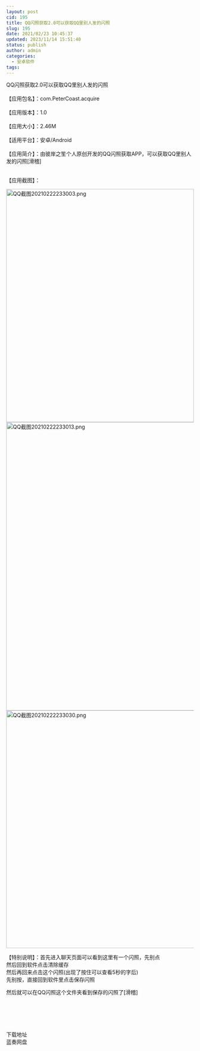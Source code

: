 ```yaml
---
layout: post
cid: 195
title: QQ闪照获取2.0可以获取QQ里别人发的闪照
slug: 195
date: 2021/02/23 10:45:37
updated: 2023/11/14 15:51:40
status: publish
author: admin
categories: 
  - 安卓软件
tags: 
---
```



<div alt="潮男心博客 www.cnx0.com" >
				QQ闪照获取2.0可以获取QQ里别人发的闪照<br><br>
【应用包名】：com.PeterCoast.acquire<br><br>
【应用版本】：1.0<br><br>
【应用大小】：2.46M<br><br>
【适用平台】：安卓/Android<br><br>
【应用简介】：由彼岸之笙个人原创开发的QQ闪照获取APP，可以获取QQ里别人发的闪照[滑稽]<br><br><p>
	【应用截图】：
</p>
<p>
	<a target="_blank" href="https://www.dbg188.com/content/uploadfile/202102/03bd1614007946.png" id="ematt:23884"><img src="https://www.dbg188.com/content/uploadfile/202102/03bd1614007946.png" title="点击查看原图" alt="QQ截图20210222233003.png" border="0" width="504" height="625"></a><a target="_blank" href="https://www.dbg188.com/content/uploadfile/202102/17ac1614007947.png" id="ematt:23886"><img src="https://www.dbg188.com/content/uploadfile/202102/17ac1614007947.png" title="点击查看原图" alt="QQ截图20210222233013.png" border="0" width="508" height="773"></a><a target="_blank" href="https://www.dbg188.com/content/uploadfile/202102/f47b1614007948.png" id="ematt:23888"><img src="https://www.dbg188.com/content/uploadfile/202102/f47b1614007948.png" title="点击查看原图" alt="QQ截图20210222233030.png" border="0" width="512" height="637"></a>
</p>
【特别说明】：首先进入聊天页面可以看到这里有一个闪照，先别点<br>
然后回到软件点击清除缓存<br>
然后再回来点击这个闪照(出现了按住可以查看5秒的字后)<br>
先别按，直接回到软件里点击保存闪照<br><p>
	然后就可以在QQ闪照这个文件夹看到保存的闪照了[滑稽]
</p>
<p>
	<br></p>
<p>
	<br></p>
<div style="white-space:nowrap;">
	<br>
</div>
<div class="Fengdown_tit">
	<i class="ico"></i>下载地址 
</div>
<span onclick="window.open('https://jxdbgcom.lanzous.com/i9065m0p6ha');" class="Fengdown"><i class="ico"></i><i class="line"></i>蓝奏网盘</span> 			</div>
			